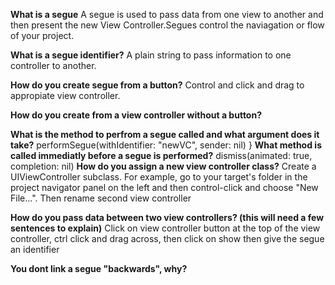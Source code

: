 **What is a segue**
A segue is used to pass data from one view to another and then present the new View Controller.Segues control the naviagation or flow of your project. 

**What is a segue identifier?**
A plain string to pass information to one controller to another.

**How do you create segue from a button?**
Control and click and drag to appropiate view controller.

**How do you create from a view controller without a button?**

**What is the method to perfrom a segue called and what argument does it take?**
performSegue(withIdentifier: "newVC", sender: nil)
}
**What method is called immediatly before a segue is performed?**
dismiss(animated: true, completion: nil)
**How do you assign a new view controller class?**
Create a UIViewController subclass. For example, go to your target's folder in the project navigator panel on the left and then control-click and choose "New File...". Then rename second view controller

**How do you pass data between two view controllers? (this will need a few sentences to explain)**
Click on view controller button at the top of the view controller, ctrl click and drag across, then click on show then give the segue an identifier

**You dont link a segue "backwards", why?**
